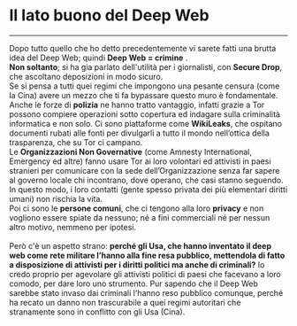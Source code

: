 # Il lato buono del Deep Web
---
Dopo tutto quello che ho detto precedentemente vi sarete fatti una brutta idea del Deep Web; quindi **Deep Web = crimine** .<br/>
**Non soltanto**; si ha gia parlato dell'utilità per i giornalisti, con **Secure Drop**, che ascoltano deposizioni in modo sicuro.<br/>
Se si pensa a tutti quei regimi che impongono una pesante censura (come la Cina) avere un mezzo che ti fa bypassare questo muro è fondamentale. Anche le forze di **polizia** ne hanno tratto vantaggio, infatti grazie a Tor possono compiere operazioni sotto copertura ed indagare sulla criminalità informatica e non solo. Ci sono piattaforme come **WikiLeaks**, che ospitano documenti rubati alle fonti per divulgarli a tutto il mondo nell’ottica della trasparenza, che su Tor ci campano.<br/>
Le **Organizzazioni Non Governative** (come Amnesty International, Emergency ed altre) fanno usare Tor ai loro volontari ed attivisti in paesi stranieri per comunicare con la sede dell’Organizzazione senza far sapere al governo locale chi incontrano, dove operano, che casi stanno seguendo. In questo modo, i loro contatti (gente spesso privata dei più elementari diritti umani) non rischia la vita.<br/>
Poi ci sono le **persone comuni**, che ci tengono alla loro **privacy** e non vogliono essere spiate da nessuno; né a fini commerciali né per nessun altro motivo, nemmeno per ipotesi. <br/><br/>
Però c'è un aspetto strano: **perché gli Usa, che hanno inventato il deep web come rete militare l’hanno alla fine resa pubblico, mettendola di fatto a disposizione di attivisti per i diritti politici ma anche di criminali?** Io credo proprio per agevolare gli attivisti politici di paesi che facevano a loro comodo, per dare loro uno strumento. Pur sapendo che il Deep Web sarebbe stato invaso dai criminali l'hanno reso pubblico comunque, perché ha recato un danno non trascurabile a quei regimi autoritari che stranamente sono in conflitto con gli Usa (Cina).